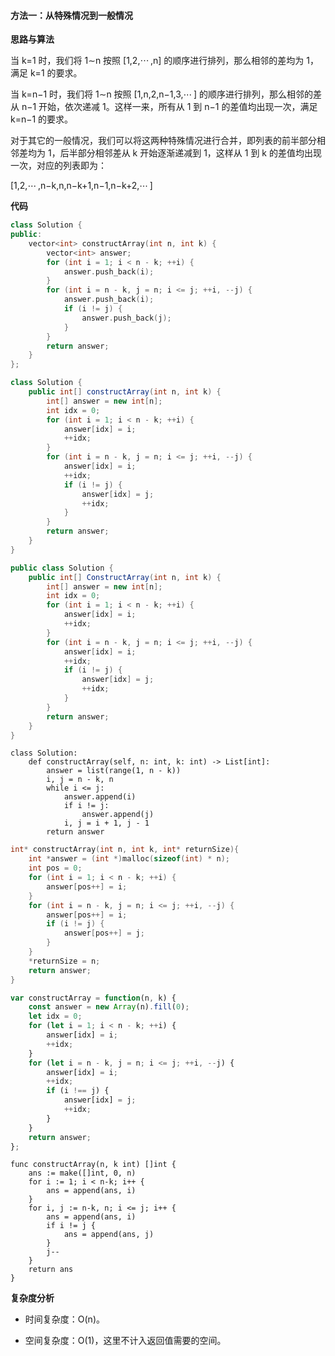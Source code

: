 ﻿#### 方法一：从特殊情况到一般情况

**思路与算法**

当 k\=1 时，我们将 1∼n 按照 [1,2,⋯ ,n] 的顺序进行排列，那么相邻的差均为 1，满足 k\=1 的要求。

当 k\=n−1 时，我们将 1∼n 按照 [1,n,2,n−1,3,⋯ ] 的顺序进行排列，那么相邻的差从 n−1 开始，依次递减 1。这样一来，所有从 1 到 n−1 的差值均出现一次，满足 k\=n−1 的要求。

对于其它的一般情况，我们可以将这两种特殊情况进行合并，即列表的前半部分相邻差均为 1，后半部分相邻差从 k 开始逐渐递减到 1，这样从 1 到 k 的差值均出现一次，对应的列表即为：

[1,2,⋯ ,n−k,n,n−k+1,n−1,n−k+2,⋯ ]

**代码**

```C++
class Solution {
public:
    vector<int> constructArray(int n, int k) {
        vector<int> answer;
        for (int i = 1; i < n - k; ++i) {
            answer.push_back(i);
        }
        for (int i = n - k, j = n; i <= j; ++i, --j) {
            answer.push_back(i);
            if (i != j) {
                answer.push_back(j);
            }
        }
        return answer;
    }
};

```

```Java
class Solution {
    public int[] constructArray(int n, int k) {
        int[] answer = new int[n];
        int idx = 0;
        for (int i = 1; i < n - k; ++i) {
            answer[idx] = i;
            ++idx;
        }
        for (int i = n - k, j = n; i <= j; ++i, --j) {
            answer[idx] = i;
            ++idx;
            if (i != j) {
                answer[idx] = j;
                ++idx;
            }
        }
        return answer;
    }
}

```

```C#
public class Solution {
    public int[] ConstructArray(int n, int k) {
        int[] answer = new int[n];
        int idx = 0;
        for (int i = 1; i < n - k; ++i) {
            answer[idx] = i;
            ++idx;
        }
        for (int i = n - k, j = n; i <= j; ++i, --j) {
            answer[idx] = i;
            ++idx;
            if (i != j) {
                answer[idx] = j;
                ++idx;
            }
        }
        return answer;
    }
}

```

```Python3
class Solution:
    def constructArray(self, n: int, k: int) -> List[int]:
        answer = list(range(1, n - k))
        i, j = n - k, n
        while i <= j:
            answer.append(i)
            if i != j:
                answer.append(j)
            i, j = i + 1, j - 1
        return answer

```

```C
int* constructArray(int n, int k, int* returnSize){
    int *answer = (int *)malloc(sizeof(int) * n);
    int pos = 0;
    for (int i = 1; i < n - k; ++i) {
        answer[pos++] = i;
    }
    for (int i = n - k, j = n; i <= j; ++i, --j) {
        answer[pos++] = i;
        if (i != j) {
            answer[pos++] = j;
        }
    }
    *returnSize = n;
    return answer;
}

```

```JavaScript
var constructArray = function(n, k) {
    const answer = new Array(n).fill(0);
    let idx = 0;
    for (let i = 1; i < n - k; ++i) {
        answer[idx] = i;
        ++idx;
    }
    for (let i = n - k, j = n; i <= j; ++i, --j) {
        answer[idx] = i;
        ++idx;
        if (i !== j) {
            answer[idx] = j;
            ++idx;
        }
    }
    return answer;
};

```

```Golang
func constructArray(n, k int) []int {
    ans := make([]int, 0, n)
    for i := 1; i < n-k; i++ {
        ans = append(ans, i)
    }
    for i, j := n-k, n; i <= j; i++ {
        ans = append(ans, i)
        if i != j {
            ans = append(ans, j)
        }
        j--
    }
    return ans
}

```

**复杂度分析**

-   时间复杂度：O(n)。

-   空间复杂度：O(1)，这里不计入返回值需要的空间。
